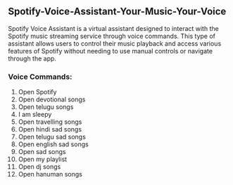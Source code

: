## Spotify-Voice-Assistant-Your-Music-Your-Voice
Spotify Voice Assistant is a virtual assistant designed to interact with the Spotify music streaming service through voice commands. This type of assistant allows users to control their music playback and access various features of Spotify without needing to use manual controls or navigate through the app.
### Voice Commands:
1. Open Spotify
2. Open devotional songs
3. Open telugu songs
4. I am sleepy
5. Open travelling songs
6. Open hindi sad songs
7. Open telugu sad songs
8. Open english sad songs
9. Open sad songs
10. Open my playlist
11. Open dj songs
12. Open hanuman songs
